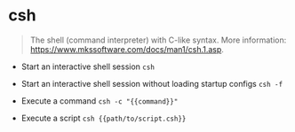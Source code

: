 # csh
> The shell (command interpreter) with C-like syntax.
> More information: <https://www.mkssoftware.com/docs/man1/csh.1.asp>.

- Start an interactive shell session
`csh`

- Start an interactive shell session without loading startup configs
`csh -f`

- Execute a command
`csh -c "{{command}}"`

- Execute a script
`csh {{path/to/script.csh}}`
